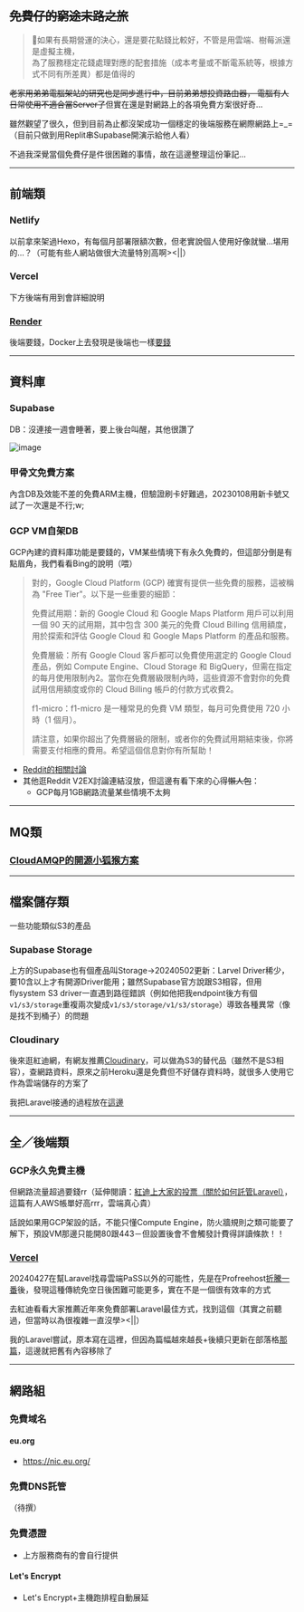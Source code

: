 ## ~~免費仔的窮途末路之旅~~
>💭如果有長期營運的決心，還是要花點錢比較好，不管是用雲端、樹莓派還是虛擬主機，<br>為了服務穩定花錢處理對應的配套措施（成本考量或不斷電系統等，根據方式不同有所差異）都是值得的

~~老家用弟弟電腦架站的研究也是同步進行中，目前弟弟想投資路由器， 電腦有人日常使用不適合當Server了~~但實在還是對網路上的各項免費方案很好奇...

雖然觀望了很久，但到目前為止都沒架成功一個穩定的後端服務在網際網路上=_=（目前只做到用Replit串Supabase開演示給他人看）

不過我深覺當個免費仔是件很困難的事情，故在這邊整理這份筆記...

***
## 前端類
### Netlify
以前拿來架過Hexo，有每個月部署限額次數，但老實說個人使用好像就蠻...堪用的...？（可能有些人網站做很大流量特別高啊><||）
### Vercel
下方後端有用到會詳細說明
### [Render](https://render.com/)
後端要錢，Docker上去發現是後端也一樣[要錢](https://ithelp.ithome.com.tw/articles/10255630)
***
## 資料庫
### Supabase
DB：沒連接一週會睡著，要上後台叫醒，其他很讚了

![image](https://github.com/x200706/Free-to-play-Adventure/assets/99391710/94674fe6-9eae-4595-8a7d-6e9ab4289649)

### 甲骨文免費方案
內含DB及效能不差的免費ARM主機，但驗證刷卡好難過，20230108用新卡號又試了一次還是不行;w;

### GCP VM自架DB
GCP內建的資料庫功能是要錢的，VM某些情境下有永久免費的，但這部分倒是有點眉角，我們看看Bing的說明（喂）
>對的，Google Cloud Platform (GCP) 確實有提供一些免費的服務，這被稱為 "Free Tier"。以下是一些重要的細節：
>
>免費試用期：新的 Google Cloud 和 Google Maps Platform 用戶可以利用一個 90 天的試用期，其中包含 300 美元的免費 Cloud Billing 信用額度，用於探索和評估 Google Cloud 和 Google Maps Platform 的產品和服務。
>
>免費層級：所有 Google Cloud 客戶都可以免費使用選定的 Google Cloud 產品，例如 Compute Engine、Cloud Storage 和 BigQuery，但需在指定的每月使用限制內2。當你在免費層級限制內時，這些資源不會對你的免費試用信用額度或你的 Cloud Billing 帳戶的付款方式收費2。
>
>f1-micro：f1-micro 是一種常見的免費 VM 類型，每月可免費使用 720 小時（1 個月）。
>
>請注意，如果你超出了免費層級的限制，或者你的免費試用期結束後，你將需要支付相應的費用。希望這個信息對你有所幫助！

- [Reddit的相關討論](https://www.reddit.com/r/googlecloud/comments/jocln7/is_google_compute_engine_free_tier_really_free/)
- 其他逛Reddit V2EX討論連結沒放，但這邊有看下來的心得~~懶人包~~：
  - GCP每月1GB網路流量某些情境不太夠
 
***
## MQ類
### [CloudAMQP的開源小狐猴方案](https://www.cloudamqp.com/plans.html#rmq)

***
## 檔案儲存類
一些功能類似S3的產品
### Supabase Storage
上方的Supabase也有個產品叫Storage->20240502更新：Larvel Driver稀少，要10含以上才有開源Driver能用；雖然Supabase官方說跟S3相容，但用flysystem S3 driver一直遇到路徑錯誤（例如他把我endpoint後方有個`v1/s3/storage`重複兩次變成`v1/s3/storage/v1/s3/storage`）導致各種異常（像是找不到桶子）的問題
### Cloudinary
後來逛紅迪網，有網友推薦[Cloudinary](https://cloudinary.com/)，可以做為S3的替代品（雖然不是S3相容），查網路資料，原來之前Heroku還是免費但不好儲存資料時，就很多人使用它作為雲端儲存的方案了

我把Laravel接通的過程放在[這邊](https://x200706.bearblog.dev/serverless-laravelcloudinary)

***
## 全／後端類
### GCP永久免費主機
但網路流量超過要錢rr（延伸閱讀：[紅迪上大家的投票（關於如何託管Laravel）](https://www.reddit.com/r/laravel/comments/xyphv9/how_do_you_host_laravel_app/)，這篇有人AWS帳單好高rrr，雲端真心貴）

話說如果用GCP架設的話，不能只懂Compute Engine，防火牆規則之類可能要了解下，預設VM那邊只能開80跟443－但設置後會不會觸發計費得詳讀條款！！

### [Vercel](https://vercel.com/)
20240427在幫Laravel找尋雲端PaSS以外的可能性，先是在Profreehost[折騰一番](https://x200706.bearblog.dev/composer-install/)後，發現這種傳統免空日後困難可能更多，實在不是一個很有效率的方式

去紅迪看看大家推薦近年來免費部署Laravel最佳方式，找到這個（其實之前聽過，但當時以為很複雜一直沒學><||）

我的Laravel嘗試，原本寫在這裡，但因為篇幅越來越長+後續只更新在部落格[那篇](https://x200706.bearblog.dev/vercellaravel-admin/)，這邊就把舊有內容移除了

***
## 網路組
### 免費域名
#### eu.org
- <https://nic.eu.org/>

### 免費DNS託管
（待撰）

### 免費憑證
- 上方服務商有的會自行提供
#### Let's Encrypt
- Let's Encrypt+主機跑排程自動展延

